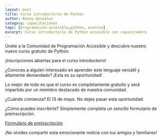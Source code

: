 ```yaml
---
layout: post
title: Curso introductorio de Python
author: Ronny González
category: capacitaciones
tags: [programación-accesible,python, eventos]
excerpt: Curso introductorio de Python accesible con capacitadero
---
```


Únete a la Comunidad de Programación Accesible y descubre nuestro nuevo curso gratuito de Python:

¡Inscripciones abiertas para el curso introductorio!

¿Conoces a alguien interesado en aprender este lenguaje versátil y altamente demandado? ¡Esta es su oportunidad!

Lo mejor de todo es que el curso es completamente gratuito y será impartido por un miembro destacado de nuestra comunidad.

¿Cuándo comienza? El 13 de mayo. No dejes pasar esta oportunidad.

¿Cómo puedes inscribirte? Simplemente completa un sencillo formulario de preinscripción.

[Formulario de preinscripción](https://docs.google.com/forms/d/e/1FAIpQLSfVA86MXyfbmayPaJqv21J40yZdDkJ487DWXLFzjJTjd7VnIA/viewform)

¡No olvides compartir esta emocionante noticia con tus amigos y familiares!
